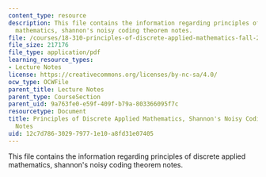 ```yaml
---
content_type: resource
description: This file contains the information regarding principles of discrete applied
  mathematics, shannon's noisy coding theorem notes.
file: /courses/18-310-principles-of-discrete-applied-mathematics-fall-2013/12c7d786302979771e10a8fd31e07405_MIT18_310F13_Ch21.pdf
file_size: 217176
file_type: application/pdf
learning_resource_types:
- Lecture Notes
license: https://creativecommons.org/licenses/by-nc-sa/4.0/
ocw_type: OCWFile
parent_title: Lecture Notes
parent_type: CourseSection
parent_uid: 9a763fe0-e59f-409f-b79a-803366095f7c
resourcetype: Document
title: Principles of Discrete Applied Mathematics, Shannon's Noisy Coding Theorem
  Notes
uid: 12c7d786-3029-7977-1e10-a8fd31e07405
---
```

This file contains the information regarding principles of discrete applied mathematics, shannon's noisy coding theorem notes.